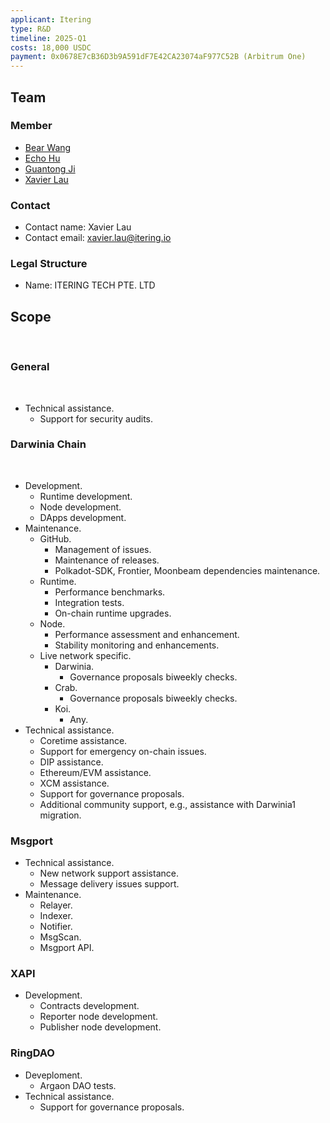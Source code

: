```yaml
---
applicant: Itering
type: R&D
timeline: 2025-Q1
costs: 18,000 USDC
payment: 0x0678E7cB36D3b9A591dF7E42CA23074aF977C52B (Arbitrum One)
---
```


## Team

### Member

- [Bear Wang](https://github.com/boundless-forest)
- [Echo Hu](https://github.com/hujw77)
- [Guantong Ji](https://github.com/jiguantong)
- [Xavier Lau](https://github.com/AurevoirXavier)

### Contact

- Contact name: Xavier Lau
- Contact email: xavier.lau@itering.io

### Legal Structure

- Name: ITERING TECH PTE. LTD

## Scope​
​
### General​
​
- Technical assistance.
  - Support for security audits.

### Darwinia Chain​
  ​
- Development.
  - Runtime development.
  - Node development.
  - DApps development.
- Maintenance.
  - GitHub.
    - Management of issues.
    - Maintenance of releases.
    - Polkadot-SDK, Frontier, Moonbeam dependencies maintenance.
  - Runtime.
    - Performance benchmarks.
    - Integration tests.
    - On-chain runtime upgrades.
  - Node.
    - Performance assessment and enhancement.
    - Stability monitoring and enhancements.
  - Live network specific.
    - Darwinia.
      - Governance proposals biweekly checks.
    - Crab.
      - Governance proposals biweekly checks.
    - Koi.
      - Any.
- Technical assistance.
  - Coretime assistance.
  - Support for emergency on-chain issues.
  - DIP assistance.
  - Ethereum/EVM assistance.
  - XCM assistance.
  - Support for governance proposals.
  - Additional community support, e.g., assistance with Darwinia1 migration.

### Msgport

- Technical assistance.
  - New network support assistance.
  - Message delivery issues support.
- Maintenance.
  - Relayer.
  - Indexer.
  - Notifier.
  - MsgScan.
  - Msgport API.


### XAPI

- Development.
  - Contracts development.
  - Reporter node development.
  - Publisher node development.

### RingDAO
- Deveploment.
  - Argaon DAO tests.
- Technical assistance.
  - Support for governance proposals.
